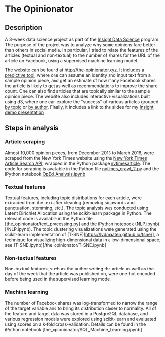# The Opinionator

## Description

A 3-week data science project as part of the [Insight Data Science](http://insightdatascience.com/) program. The purpose of the project was to analyze why some opinions fare better than others in social media. In particular, I tried to relate the features of the articles (textual and non-textual) to the number of shares for the URL of the article on Facebook, using a supervised machine learning model.

The website can be found at http://the-opinionator.xyz. It includes a [predictive tool](http://the-opinionator.xyz/), where one can assume an identity and input text from a sample opinion piece, and get an estimate of how many Facebook shares the article is likely to get as well as recommendations to improve the share count. One can also find articles that are topically similar to the sample opinion piece. The website also includes interactive visualizations built using d3, where one can explore the "success" of various articles grouped [by topic](http://the-opinionator.xyz/d3) or [by author](http://the-opinionator.xyz/d32). Finally, it includes a link to the slides for my [Insight demo presentation](http://the-opinionator.xyz/static/insight_demo.pdf)

## Steps in analysis

### Article scraping

Almost 10,000 opinion pieces, from December 2013 to March 2016, were scraped from the New York Times website using the [New York Times Article Search API](https://developer.nytimes.com/article_search_v2.json), wrapped in the Python package [nytimesarticle](https://pypi.python.org/pypi/nytimesarticle/0.1.0). The code for scraping is available in the Python file [nytimes_crawl_2.py](/nytimes_crawl_2.py) and the iPython notebook [OpEd_Analysis.ipynb](/OpEd_Analysis.ipynb)

### Textual features

Textual features, including topic distributions for each article, were extracted from the text after cleaning (removing stopwords and punctuation, stemming, etc.). The topic analysis was conducted using Latent Dirichlet Allocation using the scikit-learn package in Python. The relevant code is available in the Python file [the_opinionator/text_processing.py] and the iPython notebook (NLP.ipynb)[/NLP.ipynb). The topic clustering visualizations were generated using the scikit-learn implementation of (T-SNE)[https://lvdmaaten.github.io/tsne/], a technique for visualizing high-dimensional data in a low-dimensional space; see (T-SNE.ipynb)[/the_opinionator/T-SNE.ipynb]

### Non-textual features

Non-textual features, such as the author writing the article as well as the day of the week that the article was published on, were one-hot encoded before being used in the supervised learning model.

### Machine learning

The number of Facebook shares was log-transformed to narrow the range of the target variable and to bring its distribution closer to normality. All of the feature and target data was stored in a PostgreSQL database, and various regression models were explored using scikit-learn and evaluated using scores on a k-fold cross-validation. Details can be found in the iPython notebook [the_opionionator/SQL_Machine_Learning.ipynb]

